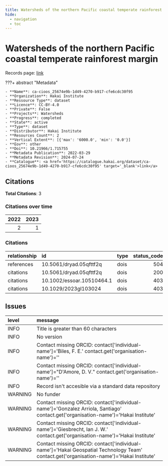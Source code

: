 ```yaml
---
title: Watersheds of the northern Pacific coastal temperate rainforest margin
hide:
  - navigation
  - toc
---
```


# Watersheds of the northern Pacific coastal temperate rainforest margin

Records page: <a href='https://catalogue.hakai.org/dataset/ca-cioos_25674e9b-1d49-4270-b917-cfe6cdc30f95' target='_blank'>link</a>

???+ abstract "Metadata"

    - **Name**: ca-cioos_25674e9b-1d49-4270-b917-cfe6cdc30f95 
    - **Organization**: Hakai Institute 
    - **Ressource Type**: dataset 
    - **Licence**: CC-BY-4.0 
    - **Private**: False 
    - **Projects**: Watersheds 
    - **Progress**: completed 
    - **State**: active 
    - **Type**: dataset 
    - **Distributor**: Hakai Institute 
    - **Resources Count**: 2 
    - **Vertical Extent**: [{'max': '6000.0', 'min': '0.0'}] 
    - **Eov**: other 
    - **Doi**: 10.21966/1.715755 
    - **Metadata Publication**: 2022-03-29 
    - **Metadata Revision**: 2024-07-24 
    - **Catalogue**: <a href='https://catalogue.hakai.org/dataset/ca-cioos_25674e9b-1d49-4270-b917-cfe6cdc30f95' target='_blank'>link</a> 

<div id='map'></div>


## Citations

**Total Citations**: 3

### Citations over time

|   2022 |   2023 |
|-------:|-------:|
|      2 |      1 |

### Citations

| relationship   | id                        | type   |   status_code | url                                                              |
|:---------------|:--------------------------|:-------|--------------:|:-----------------------------------------------------------------|
| references     | 10.5061/dryad.05qfttf2q   | dois   |           504 | https://datadryad.org/dataset/doi:10.5061/dryad.05qfttf2q        |
| citations      | 10.5061/dryad.05qfttf2q   | dois   |           200 | https://datadryad.org/dataset/doi:10.5061/dryad.05qfttf2q        |
| citations      | 10.1002/essoar.10510464.1 | dois   |           403 | https://essopenarchive.org/doi/full/10.1002/essoar.10510464.1    |
| citations      | 10.1029/2023gl103024      | dois   |           403 | https://agupubs.onlinelibrary.wiley.com/doi/10.1029/2023GL103024 |




## Issues
| level   | message                                                                                                                                 |
|:--------|:----------------------------------------------------------------------------------------------------------------------------------------|
| INFO    | Title is greater than 60 characters                                                                                                     |
| INFO    | No version                                                                                                                              |
| INFO    | Contact missing ORCID: contact['individual-name']='Biles, F. E.' contact.get('organisation-name')=''                                    |
| INFO    | Contact missing ORCID: contact['individual-name']="D'Amore, D. V." contact.get('organisation-name')=''                                  |
| INFO    | Record isn't accesible via a standard data repository                                                                                   |
| WARNING | No funder                                                                                                                               |
| WARNING | Contact missing ORCID: contact['individual-name']='Gonzalez Arriola, Santiago' contact.get('organisation-name')='Hakai Institute'       |
| WARNING | Contact missing ORCID: contact['individual-name']='Giesbrecht, Ian J. W.' contact.get('organisation-name')='Hakai Institute'            |
| WARNING | Contact missing ORCID: contact['individual-name']='Hakai Geospatial Technology Team' contact.get('organisation-name')='Hakai Institute' |


<script>
   document.addEventListener("DOMContentLoaded", function() {
    var map = L.map('map').setView([51.505, -125.09], 5);
    L.tileLayer('https://tile.openstreetmap.org/{z}/{x}/{y}.png', {
        maxZoom: 19,
        attribution: '&copy; <a href="http://www.openstreetmap.org/copyright">OpenStreetMap</a>'
    }).addTo(map);
    var geojsonFeature = {
        "type": "Feature",
        "properties": {
            "name" : "Watersheds of the northern Pacific coastal temperate rainforest margin"
        },
        "geometry": {'type': 'Polygon', 'coordinates': [[[-143.16578297, 37.67883738], [-104.45881201, 37.67883738], [-104.45881201, 60.91786918], [-143.16578297, 60.91786918], [-143.16578297, 37.67883738]]]}
    }
    L.geoJSON(geojsonFeature).addTo(map);
   })
</script>